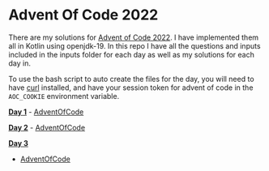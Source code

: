 # Advent Of Code 2022

There are my solutions for [Advent of Code 2022](https://adventofcode.com/2022/). I have implemented them all in Kotlin
using openjdk-19. In this repo I have all the questions and inputs included in the inputs folder for each day as well
as my solutions for each day in.

To use the bash script to auto create the files for the day, you will need to have [curl](https://curl.se/) installed, and have your session token for advent of code in the `AOC_COOKIE` environment variable.

[**Day 1**](/src/main/kotlin/day_01/) - [AdventOfCode](https://adventofcode.com/2022/day/1)

[**Day 2**](/src/main/kotlin/day_02/) - [AdventOfCode](https://adventofcode.com/2022/day/2)

[**Day 3**](/src/main/kotlin/day_03/)
 - [AdventOfCode](https://adventofcode.com/2022/day/3)